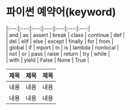 # 파이썬 예약어(keyword)
|:---:|:---:|:---:|:---:|:---:|:---:|:---:|  
| and | as | assert | break | class | continue | def |  
| del | elif | else | except | finally | for | from |  
| global | if | mport | in | is | lambda | nonlocal |  
| not | or | pass | raise | return | try | while |  
| with | yield | False | None | True |  

| 제목 | 제목 | 제목 |
| :--- | :---: | ---: |
| 내용 | 내용 | 내용 |
| 내용 | 내용 | 내용 |
